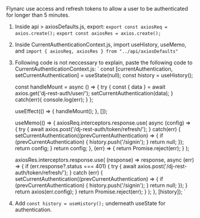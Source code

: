 Flynarc use access and refresh tokens to allow a user to be authenticated for longer than 5 minutes.

1. Inside api > axiosDefaults.js, export:
`export const axiosReq = axios.create();`
`export const axiosRes = axios.create();`

2. Inside CurrentAuthenticationContext.js, import useHistory, useMemo, and `import { axiosReq, axiosRes } from "../api/axiosDefaults"`

3. Following code is not neccessary to explain, paste the following code to CurrentAuthenticationContext.js:
`
    const [currentAuthentication, setCurrentAuthentication] = useState(null);
    const history = useHistory();

    const handleMount = async () => {
      try {
        const { data } = await axios.get('dj-rest-auth/user/');
        setCurrentAuthentication(data);
      } catch(err){
        console.log(err);
      }
    };

    useEffect(() => {
      handleMount();
    }, []);

    useMemo(() => {
      axiosReq.interceptors.response.use(
        async (config) => {
          try {
            await axios.post('/dj-rest-auth/token/refresh/');
          } catch(err) {
            setCurrentAuthentication((prevCurrentAuthentication) => {
              if (prevCurrentAuthentication) {
                history.push('/signin');
              }
              return null;
            });
            return config;
          }
          return config;
        },
        (err) => {
          return Promise.reject(err);
        }
      );

      axiosRes.interceptors.response.use(
        (response) => response,
        async (err) => {
          if (err.response?.status === 401) {
            try {
              await axios.post('/dj-rest-auth/token/refresh/');
            } catch (err) {
              setCurrentAuthentication((prevCurrentAuthentication) => {
                if (prevCurrentAuthentication) {
                  history.push('/signin');
                }
                return null;
              });
            }
            return axios(err.config);
          }
          return Promise.reject(err);
        }
      );
  }, [history]);
`

4. Add `const history = useHistory();` underneath useState for authentication.